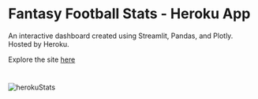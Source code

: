 # Fantasy Football Stats - Heroku App
An interactive dashboard created using Streamlit, Pandas, and Plotly. Hosted by Heroku.

Explore the site [here](https://statsfantasyfootball.herokuapp.com/)
#
![herokuStats](https://user-images.githubusercontent.com/31321037/174680455-7148fc91-ee08-4eee-ad20-df5af934033f.png)
